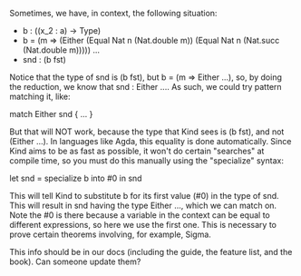 Sometimes, we have, in context, the following situation:

- b   : ((x_2 : a) -> Type)
- b   = (m => (Either (Equal Nat n (Nat.double m)) (Equal Nat n (Nat.succ (Nat.double m)))))
...
- snd : (b fst)


Notice that the type of snd is (b fst), but b = (m => Either ...), so, by doing the reduction, we know that snd : Either .... As such, we could try pattern matching it, like:

match Either snd { ... }


But that will NOT work, because the type that Kind sees is (b fst), and not (Either ...). In languages like Agda, this equality is done automatically. Since Kind aims to be as fast as possible, it won't do certain "searches" at compile time, so you must do this manually using the "specialize" syntax:

let snd = specialize b into #0 in snd


This will tell Kind to substitute b for its first value (#0) in the type of snd. This will result in snd having the type Either ..., which we can match on. Note the #0 is there because a variable in the context can be equal to different expressions, so here we use the first one. This is necessary to prove certain theorems involving, for example, Sigma.

This info should be in our docs (including the guide, the feature list, and the book). Can someone update them?
